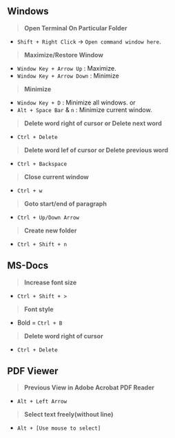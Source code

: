 ## Windows

> **Open Terminal On Particular Folder**
- `Shift + Right Click` -> `Open command window here`.

> **Maximize/Restore Window**
- `Window Key + Arrow Up` : Maximize.
- `Window Key + Arrow Down` : Minimize

> **Minimize**
- `Window Key + D` : Minimize all windows.
or
- `Alt + Space Bar` & `n` : Minimize current window.

> **Delete word right of cursor or Delete next word**
- `Ctrl + Delete`

> **Delete word lef of cursor or Delete previous word**
- `Ctrl + Backspace`

> **Close current window**
- `Ctrl + w`

> **Goto start/end of paragraph**
- `Ctrl + Up/Down Arrow`

> **Create new folder**
- `Ctrl + Shift + n`


## MS-Docs

> **Increase font size**
- `Ctrl + Shift + >`

> **Font style**
- Bold = `Ctrl + B`

> **Delete word right of cursor**
- `Ctrl + Delete`


## PDF Viewer

> **Previous View in Adobe Acrobat PDF Reader**
- `Alt + Left Arrow`

> **Select text freely(without line)**
- `Alt + [Use mouse to select]`
